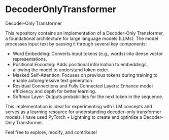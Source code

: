 # DecoderOnlyTransformer
Decoder-Only Transformer

This repository contains an implementation of a Decoder-Only Transformer, a foundational architecture for large language models (LLMs). The model processes input text by passing it through several key components:

- Word Embedding: Converts input tokens (e.g., words) into dense vector representations.
- Positional Encoding: Adds positional information to embeddings, allowing the model to understand token order.
- Masked Self-Attention: Focuses on previous tokens during training to enable autoregressive text generation.
- Residual Connections and Fully Connected Layers: Enhance model efficiency and depth for better learning.
- Softmax Layer: Outputs probabilities for the next token in the sequence.

This implementation is ideal for experimenting with LLM concepts and serves as a learning resource for understanding decoder-only transformer models.
I have used PyTorch + Lightning to create and optimize a Decoder-Only Transformer.

Feel free to explore, modify, and contribute!

